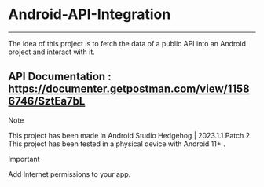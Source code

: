 # Android-API-Integration

---
The idea of this project is to fetch the data of a public API into an Android project and interact with it.

API Documentation : https://documenter.getpostman.com/view/11586746/SztEa7bL  
---
>[!NOTE]
>This project has been made in Android Studio Hedgehog | 2023.1.1 Patch 2.  
>This project has been tested in a physical device with Android 11+ .

>[!IMPORTANT]
> Add Internet permissions to your app.

